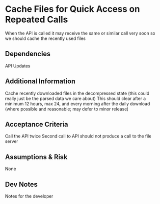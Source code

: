 # Cache Files for Quick Access on Repeated Calls

When the API is called it may receive the same or similar call very soon so we should cache the recently used files

## Dependencies

API Updates

## Additional Information

Cache recently downloaded files in the decompressed state (this could really just be the parsed data we care about)
This should clear after a minimum 12 hours, max 24, and every morning after the daily download (where possible and reasonable; may defer to minor release)

## Acceptance Criteria

Call the API twice
Second call to API should not produce a call to the file server

## Assumptions & Risk

None

## Dev Notes

Notes for the developer